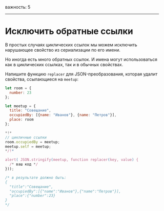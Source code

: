 важность: 5

---

# Исключить обратные ссылки

В простых случаях циклических ссылок мы можем исключить нарушающее свойство из сериализации по его имени.

Но иногда есть много обратных ссылок. И имена могут использоваться как в циклических ссылках, так и в обычных свойствах.

Напишите функцию `replacer` для JSON-преобразования, которая удалит свойства, ссылающиеся на `meetup`:

```js run
let room = {
  number: 23
};

let meetup = {
  title: "Совещание",
  occupiedBy: [{name: "Иванов"}, {name: "Петров"}],
  place: room
};

*!*
// цикличные ссылки 
room.occupiedBy = meetup;
meetup.self = meetup;
*/!*

alert( JSON.stringify(meetup, function replacer(key, value) {
  /* ваш код */
}));

/* в результате должно быть:
{
  "title":"Совещание",
  "occupiedBy":[{"name":"Иванов"},{"name":"Петров"}],
  "place":{"number":23}
}
*/
```
